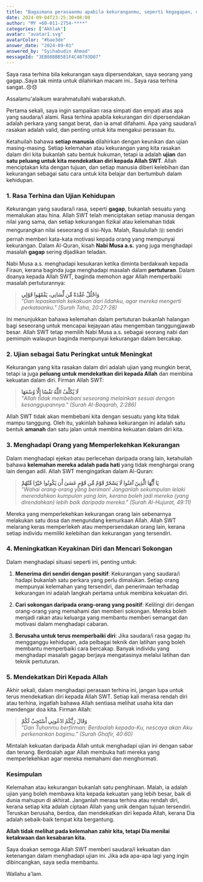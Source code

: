 ```yaml
---
title: "Bagaimana perasaanmu apabila kekuranganmu, seperti kegagapan, diperlekehkan dan membuatmu merasa rendah diri?"
date: 2024-09-04T23:25:30+08:00
author: "MY +60-011-2754-****"
categories: ["Akhlak"]
avatar: "avatar1.svg"
avatarColor: "#bae3de"
answer_date: "2024-09-01"
answered_by: "Syihabudin Ahmad"
messageId: "3EB08BBB581F4C40793D07"
---
```


Saya rasa terhina bila kekurangan saya dipersendakan, saya seorang yang gagap..Saya tak minta untuk dilahirkan macam ini.. Saya rasa terhina sangat..😞😞

<!--more-->

Assalamu'alaikum warahmatullahi wabarakatuh.

Pertama sekali, saya ingin sampaikan rasa simpati dan empati atas apa yang saudara/i alami. Rasa terhina apabila kekurangan diri dipersendakan adalah perkara yang sangat berat, dan ia amat difahami. Apa yang saudara/i rasakan adalah valid, dan penting untuk kita mengakui perasaan itu.

Ketahuilah bahawa **setiap manusia** dilahirkan dengan keunikan dan ujian masing-masing. Setiap kelemahan atau kekurangan yang kita rasakan dalam diri kita bukanlah satu bentuk hukuman, tetapi ia adalah **ujian** dan **satu peluang untuk kita mendekatkan diri kepada Allah SWT**. Allah menciptakan kita dengan tujuan, dan setiap manusia diberi kelebihan dan kekurangan sebagai satu cara untuk kita belajar dan bertumbuh dalam kehidupan.

### 1. Rasa Terhina dan Ujian Kehidupan

Kekurangan yang saudara/i rasa, seperti **gagap**, bukanlah sesuatu yang memalukan atau hina. Allah SWT telah menciptakan setiap manusia dengan nilai yang sama, dan setiap kekurangan fizikal atau kelemahan tidak mengurangkan nilai seseorang di sisi-Nya. Malah, Rasulullah ﷺ sendiri pernah memberi kata-kata motivasi kepada orang yang mempunyai kekurangan. Dalam Al-Quran, kisah **Nabi Musa a.s.** yang juga menghadapi masalah **gagap** sering dijadikan teladan.

Nabi Musa a.s. menghadapi kesukaran ketika diminta berdakwah kepada Firaun, kerana baginda juga menghadapi masalah dalam **pertuturan**. Dalam doanya kepada Allah SWT, baginda memohon agar Allah memperbaiki masalah pertuturannya:

> **وَاحْلُلْ عُقْدَةً مِّن لِّسَانِي، يَفْقَهُوا قَوْلِي**  
> _"Dan lepaskanlah kekakuan dari lidahku, agar mereka mengerti perkataanku." (Surah Taha, 20:27-28)_

Ini menunjukkan bahawa kelemahan dalam pertuturan bukanlah halangan bagi seseorang untuk mencapai kejayaan atau mengemban tanggungjawab besar. Allah SWT tetap memilih Nabi Musa a.s. sebagai seorang nabi dan pemimpin walaupun baginda mempunyai kekurangan dalam bercakap.

### 2. Ujian sebagai Satu Peringkat untuk Meningkat

Kekurangan yang kita rasakan dalam diri adalah ujian yang mungkin berat, tetapi ia juga **peluang untuk mendekatkan diri kepada Allah** dan membina kekuatan dalam diri. Firman Allah SWT:

> **لَا يُكَلِّفُ اللَّهُ نَفْسًا إِلَّا وُسْعَهَا**  
> _"Allah tidak membebani seseorang melainkan sesuai dengan kesanggupannya." (Surah Al-Baqarah, 2:286)_

Allah SWT tidak akan membebani kita dengan sesuatu yang kita tidak mampu tanggung. Oleh itu, yakinlah bahawa kekurangan ini adalah satu bentuk **amanah** dan satu jalan untuk membina kekuatan dalam diri kita.

### 3. Menghadapi Orang yang Memperlekehkan Kekurangan

Dalam menghadapi ejekan atau perlecehan daripada orang lain, ketahuilah bahawa **kelemahan mereka adalah pada hati** yang tidak menghargai orang lain dengan adil. Allah SWT mengingatkan dalam Al-Quran:

> **يَا أَيُّهَا الَّذِينَ آمَنُوا لَا يَسْخَرْ قَوْمٌ مِّن قَوْمٍ عَسَىٰ أَن يَكُونُوا خَيْرًا مِّنْهُمْ**  
> _"Wahai orang-orang yang beriman! Janganlah sekumpulan lelaki merendahkan kumpulan yang lain, kerana boleh jadi mereka (yang direndahkan) lebih baik daripada mereka." (Surah Al-Hujurat, 49:11)_

Mereka yang memperlekehkan kekurangan orang lain sebenarnya melakukan satu dosa dan mengundang kemurkaan Allah. Allah SWT melarang keras memperlekeh atau mempersendakan orang lain, kerana setiap individu memiliki kelebihan dan kekurangan yang tersendiri.

### 4. Meningkatkan Keyakinan Diri dan Mencari Sokongan

Dalam menghadapi situasi seperti ini, penting untuk:

1. **Menerima diri sendiri dengan positif**: Kekurangan yang saudara/i hadapi bukanlah satu perkara yang perlu dimalukan. Setiap orang mempunyai kelemahan yang tersendiri, dan penerimaan terhadap kekurangan ini adalah langkah pertama untuk membina kekuatan diri.
   
2. **Cari sokongan daripada orang-orang yang positif**: Kelilingi diri dengan orang-orang yang memahami dan memberi sokongan. Mereka boleh menjadi rakan atau keluarga yang membantu memberi semangat dan motivasi dalam menghadapi cabaran.

3. **Berusaha untuk terus memperbaiki diri**: Jika saudara/i rasa gagap itu mengganggu kehidupan, ada pelbagai teknik dan latihan yang boleh membantu memperbaiki cara bercakap. Banyak individu yang menghadapi masalah gagap berjaya mengatasinya melalui latihan dan teknik pertuturan.

### 5. Mendekatkan Diri Kepada Allah

Akhir sekali, dalam menghadapi perasaan terhina ini, jangan lupa untuk terus mendekatkan diri kepada Allah SWT. Setiap kali merasa rendah diri atau terhina, ingatlah bahawa Allah sentiasa melihat usaha kita dan mendengar doa kita. Firman Allah:

> **وَقَالَ رَبُّكُمُ ادْعُونِي أَسْتَجِبْ لَكُمْ**  
> _"Dan Tuhanmu berfirman: Berdoalah kepada-Ku, nescaya akan Aku perkenankan bagimu." (Surah Ghafir, 40:60)_

Mintalah kekuatan daripada Allah untuk menghadapi ujian ini dengan sabar dan tenang. Berdoalah agar Allah membuka hati mereka yang memperlekehkan agar mereka memahami dan menghormati.

### Kesimpulan

Kelemahan atau kekurangan bukanlah satu penghinaan. Malah, ia adalah ujian yang boleh membawa kita kepada kekuatan yang lebih besar, baik di dunia mahupun di akhirat. Janganlah merasa terhina atau rendah diri, kerana setiap kita adalah ciptaan Allah yang unik dengan tujuan tersendiri. Teruskan berusaha, berdoa, dan mendekatkan diri kepada Allah, kerana Dia adalah sebaik-baik tempat kita bergantung.

**Allah tidak melihat pada kelemahan zahir kita, tetapi Dia menilai ketakwaan dan kesabaran kita.**

Saya doakan semoga Allah SWT memberi saudara/i kekuatan dan ketenangan dalam menghadapi ujian ini. Jika ada apa-apa lagi yang ingin dibincangkan, saya sedia membantu.

Wallahu a'lam.
